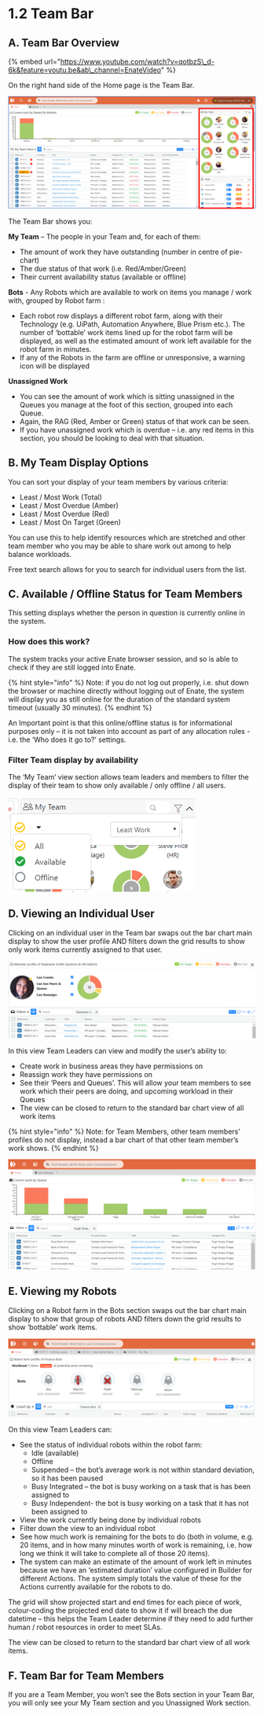 # 1.2 Team Bar

## A. Team Bar Overview

{% embed url="https://www.youtube.com/watch?v=qotbzS\_d-6k&feature=youtu.be&ab\_channel=EnateVideo" %}

On the right hand side of the Home page is the Team Bar.

![](../.gitbook/assets/picture5.png)

The Team Bar shows you:

**My Team** – The people in your Team and, for each of them:

* The amount of work they have outstanding \(number in centre of pie-chart\)
* The due status of that work \(i.e. Red/Amber/Green\)
* Their current availability status \(available or offline\)

**Bots** - Any Robots which are available to work on items you manage / work with, grouped by Robot farm :

* Each robot row displays a different robot farm, along with their Technology \(e.g. UiPath, Automation Anywhere, Blue Prism etc.\). The number of ‘bottable’ work items lined up for the robot farm will be displayed, as well as the estimated amount of work left available for the robot farm in minutes.
* If any of the Robots in the farm are offline or unresponsive, a warning icon will be displayed

**Unassigned Work** 

* You can see the amount of work which is sitting unassigned in the Queues you manage at the foot of this section, grouped into each Queue. 
* Again, the RAG \(Red, Amber or Green\) status of that work can be seen. 
* If you have unassigned work which is overdue – i.e. any red items in this section, you should be looking to deal with that situation.

## B. My Team Display Options

You can sort your display of your team members by various criteria:

* Least / Most Work \(Total\)
* Least / Most Overdue \(Amber\)
* Least / Most Overdue \(Red\)
* Least / Most On Target \(Green\)

You can use this to help identify resources which are stretched and other team member who you may be able to share work out among to help balance workloads.

Free text search allows for you to search for individual users from the list.

## C. Available / Offline Status for Team Members

This setting displays whether the person in question is currently online in the system.

### How does this work?

The system tracks your active Enate browser session, and so is able to check if they are still logged into Enate.

{% hint style="info" %}
Note: if you do not log out properly, i.e. shut down the browser or machine directly without logging out of Enate, the system will display you as still online for the duration of the standard system timeout \(usually 30 minutes\).
{% endhint %}

An Important point is that this online/offline status is for informational purposes only – it is not taken into account as part of any allocation rules - i.e. the ‘Who does it go to?’ settings.

### Filter Team display by availability

The ‘My Team’ view section allows team leaders and members to filter the display of their team to show only available / only offline / all users.

![](../.gitbook/assets/1%20%287%29.png)

## D. Viewing an Individual User

Clicking on an individual user in the Team bar swaps out the bar chart main display to show the user profile AND filters down the grid results to show only work items currently assigned to that user.

![](../.gitbook/assets/2.png)

In this view Team Leaders can view and modify the user’s ability to:

* Create work in business areas they have permissions on
* Reassign work they have permissions on
* See their ‘Peers and Queues’. This will allow your team members to see work which their peers are doing, and upcoming workload in their Queues
* The view can be closed to return to the standard bar chart view of all work items

{% hint style="info" %}
Note: for Team Members, other team members’ profiles do not display, instead a bar chart of that other team member’s work shows.
{% endhint %}

![](../.gitbook/assets/3.png)

## E. Viewing my Robots

Clicking on a Robot farm in the Bots section swaps out the bar chart main display to show that group of robots AND filters down the grid results to show ‘bottable’ work items.

![](../.gitbook/assets/4%20%285%29.png)

On this view Team Leaders can:

* See the status of individual robots within the robot farm:
  * Idle \(available\)
  * Offline
  * Suspended – the bot’s average work is not within standard deviation, so it has been paused
  * Busy Integrated – the bot is busy working on a task that is has been assigned to
  * Busy Independent- the bot is busy working on a task that it has not been assigned to
* View the work currently being done by individual robots
* Filter down the view to an individual robot
* See how much work is remaining for the bots to do \(both in volume, e.g. 20 items, and in how many minutes worth of work is remaining, i.e. how long we think it will take to complete all of those 20 items\).
* The system can make an estimate of the amount of work left in minutes because we have an ‘estimated duration’ value configured in Builder for different Actions. The system simply totals the value of these for the Actions currently available for the robots to do.

The grid will show projected start and end times for each piece of work, colour-coding the projected end date to show it if will breach the due datetime – this helps the Team Leader determine if they need to add further human / robot resources in order to meet SLAs.

The view can be closed to return to the standard bar chart view of all work items.

## F. Team Bar for Team Members

If you are a Team Member, you won’t see the Bots section in your Team Bar, you will only see your My Team section and you Unassigned Work section.

